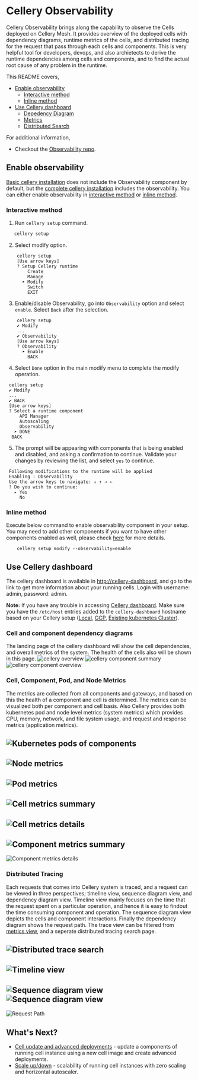 # Cellery Observability
Cellery Observability brings along the capability to observe the Cells deployed on Cellery Mesh. It provides overview of 
the deployed cells with dependency diagrams, runtime metrics of the cells, and distributed tracing for the request that 
pass through each cells and components. This is very helpful tool for developers, devops, and also archietects to derive 
the runtime dependencies among cells and components, and to find the actual root cause of any problem in the runtime.

This README covers,
* [Enable observability](#enable-observability)
    * [Interactive method](#interactive-method)
    * [Inline method](#inline-method) 
* [Use Cellery dashboard](#use-cellery-dashboard)
    * [Depedency Diagram](#cell-and-component-dependency-diagrams)
    * [Metrics](#cell-component-pod-and-node-metrics)
    * [Distributed Search](#distributed-tracing)

For additional information, 
* Checkout the [Observability repo](https://github.com/wso2-cellery/mesh-observability/tree/master).

## Enable observability
[Basic cellery installation](installation-options.md#basic-vs-complete-installations) does not include the Observability 
component by default, but the [complete cellery installation](installation-options.md#basic-vs-complete-installations) 
includes the observability. You can either enable observability in [interactive method](#interactive-method) or 
[inline method](#inline-method).

### Interactive method
1. Run `cellery setup` command.
```bash
   cellery setup
```
2. Select modify option.
```text
    cellery setup
    [Use arrow keys]
    ? Setup Cellery runtime
        Create
        Manage
      ➤ Modify
        Switch
        EXIT
```

3. Enable/disable Observability, go into `Observability` option and select `enable`. Select `Back` after the selection. 
```text
    cellery setup
    ✔ Modify
    ...
    ✔ Observability
    [Use arrow keys]
    ? Observability
      ➤ Enable
        BACK
```

4. Select `Done` option in the main modify menu to complete the modify operation. 
```text
 cellery setup
 ✔ Modify
 ...
 ✔ BACK
 [Use arrow keys]
 ? Select a runtime component
     API Manager
     Autoscaling
     Observability
   ➤ DONE
  BACK
 ```
    
5. The prompt will be appearing with components that is being enabled and disabled, and asking a confirmation to continue. 
Validate your changes by reviewing the list, and select `yes` to continue. 
```text
 Following modifications to the runtime will be applied
 Enabling : Observability
 Use the arrow keys to navigate: ↓ ↑ → ←
 ? Do you wish to continue:
   ▸ Yes
     No
``` 

### Inline method
Execute below command to enable observability component in your setup. You may need to add other components if you want 
to have other components enabled as well, please check [here](setup/modify-setup.md#inline-method) for more details. 
```
    cellery setup modify --observability=enable
```

## Use Cellery dashboard
The cellery dashboard is available in [http://cellery-dashboard](http://cellery-dashboard/), and go to the link to get 
more information about your running cells. Login with username: admin, password: admin.

**Note:** If you have any trouble in accessing [Cellery dashboard](http://cellery-dashboard/). Make sure you have the `/etc/host` 
entries added to the `cellery-dashboard` hostname based on your Cellery setup ([Local](setup/local-setup.md#configure-host-entries), 
[GCP](setup/gcp-setup.md#configure-host-entries), [Existing kubernetes Cluster](setup/existing-cluster.md#configure-host-entries)). 

### Cell and component dependency diagrams
The landing page of the cellery dashboard will show the cell dependencies, and overall metrics of the system. The health of the cells also will be shown in this page.
![cellery overview](images/observability/overview.png)
![cellery component summary](images/observability/component-landing.png)
![cellery component overview](images/observability/gateway-comp-overview.png)

### Cell, Component, Pod, and Node Metrics
The metrics are collected from all components and gateways, and based on this the health of a component and cell is determined. 
The metrics can be visualized both per component and cell basis. Also Cellery provides both kubernetes pod and node level 
metrics (system metrics) which provides CPU, memory, network, and file system usage, and request and response metrics (application metrics).

![Kubernetes pods of components](images/observability/kubernetes-pods.png)
---
![Node metrics](images/observability/node-metrics.png)
---
![Pod metrics](images/observability/pod-metrics.png)
---
![Cell metrics summary](images/observability/cell-metrics-summary.png)
---
![Cell metrics details](images/observability/cell-metrics-details.png)
---
![Component metrics summary](images/observability/component-metrics-summary.png)
---
![Component metrics details](images/observability/component-metrics.png)

### Distributed Tracing
Each requests that comes into Cellery system is traced, and a request can be viewed in three perspectives; timeline view, sequence diagram view, and dependency diagram view. 
Timeline view mainly focuses on the time that the request spent on a particular operation, and hence it is easy to findout the time consuming component and operation. 
The sequence diagram view depicts the cells and component interactions. Finally the dependency diagram shows the request path. The  trace view can be 
filtered from [metrics view](#cell-component-pod-and-node-metrics), and a seperate distributed tracing search page. 

![Distributed trace search](images/observability/distributed-trace-search.png)
---
![Timeline view](images/observability/timeline-trace.png)
---
![Sequence diagram view](images/observability/sequence-diagram-1.png)
![Sequence diagram view](images/observability/sequence-diagram-2.png)
---
![Request Path](images/observability/dependency-diagram-tarce.png)

## What's Next?
- [Cell update and advanced deployments](cell-update-and-adv-deployment.md) - update a components of running cell instance using a new cell image and create advanced deployments.
- [Scale up/down](docs/cell-scaling.md) - scalability of running cell instances with zero scaling and horizontal autoscaler.

